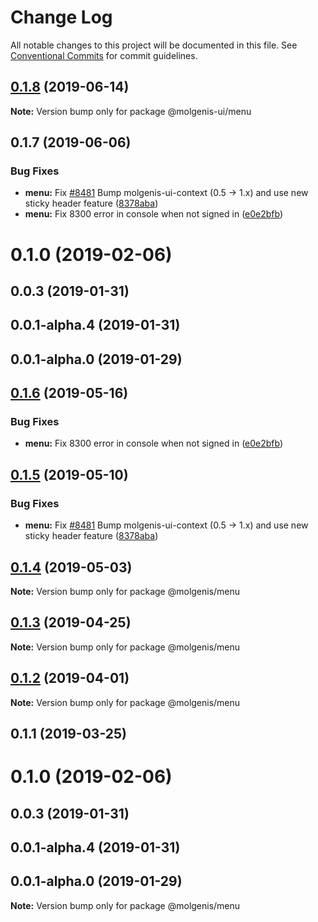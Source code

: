 # Change Log

All notable changes to this project will be documented in this file.
See [Conventional Commits](https://conventionalcommits.org) for commit guidelines.

## [0.1.8](https://github.com/molgenis/molgenis-frontend/compare/@molgenis-ui/menu@0.1.7...@molgenis-ui/menu@0.1.8) (2019-06-14)

**Note:** Version bump only for package @molgenis-ui/menu





## 0.1.7 (2019-06-06)


### Bug Fixes

* **menu:** Fix [#8481](https://github.com/molgenis/molgenis-frontend/issues/8481) Bump molgenis-ui-context (0.5 -> 1.x) and use new sticky header feature ([8378aba](https://github.com/molgenis/molgenis-frontend/commit/8378aba))
* **menu:** Fix 8300 error in console when not signed in ([e0e2bfb](https://github.com/molgenis/molgenis-frontend/commit/e0e2bfb))



# 0.1.0 (2019-02-06)



## 0.0.3 (2019-01-31)



## 0.0.1-alpha.4 (2019-01-31)



## 0.0.1-alpha.0 (2019-01-29)





## [0.1.6](https://github.com/molgenis/molgenis-frontend/compare/@molgenis/menu@0.1.5...@molgenis/menu@0.1.6) (2019-05-16)


### Bug Fixes

* **menu:** Fix 8300 error in console when not signed in ([e0e2bfb](https://github.com/molgenis/molgenis-frontend/commit/e0e2bfb))





## [0.1.5](https://github.com/molgenis/molgenis-frontend/compare/@molgenis/menu@0.1.4...@molgenis/menu@0.1.5) (2019-05-10)


### Bug Fixes

* **menu:** Fix [#8481](https://github.com/molgenis/molgenis-frontend/issues/8481) Bump molgenis-ui-context (0.5 -> 1.x) and use new sticky header feature ([8378aba](https://github.com/molgenis/molgenis-frontend/commit/8378aba))





## [0.1.4](https://github.com/molgenis/molgenis-frontend/compare/@molgenis/menu@0.1.3...@molgenis/menu@0.1.4) (2019-05-03)

**Note:** Version bump only for package @molgenis/menu





## [0.1.3](https://github.com/molgenis/molgenis-frontend/compare/@molgenis/menu@0.1.2...@molgenis/menu@0.1.3) (2019-04-25)

**Note:** Version bump only for package @molgenis/menu





## [0.1.2](https://github.com/molgenis/molgenis-frontend/compare/@molgenis/menu@0.1.1...@molgenis/menu@0.1.2) (2019-04-01)

**Note:** Version bump only for package @molgenis/menu





## 0.1.1 (2019-03-25)



# 0.1.0 (2019-02-06)



## 0.0.3 (2019-01-31)



## 0.0.1-alpha.4 (2019-01-31)



## 0.0.1-alpha.0 (2019-01-29)

**Note:** Version bump only for package @molgenis/menu

